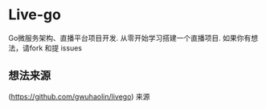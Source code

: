 # Live-go
Go微服务架构、直播平台项目开发. 从零开始学习搭建一个直播项目.  如果你有想法，请fork 和提 issues

## 想法来源
(https://github.com/gwuhaolin/livego) 来源
